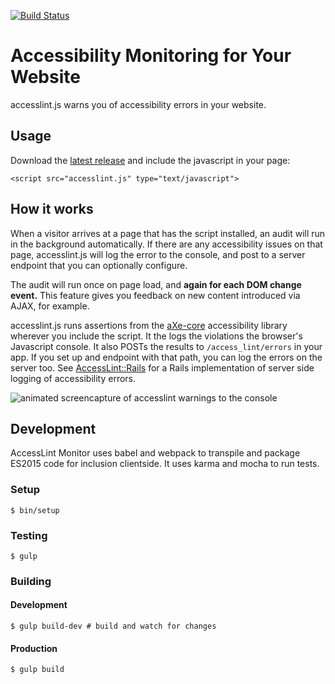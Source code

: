 [![Build Status](https://travis-ci.org/accesslint/accesslint.js.svg)](https://travis-ci.org/accesslint/accesslint.js)

# Accessibility Monitoring for Your Website

accesslint.js warns you of accessibility errors in your website.

## Usage

Download the [latest release](https://github.com/accesslint/accesslint.js/releases/latest) and
include the javascript in your page:

```
<script src="accesslint.js" type="text/javascript">
```

## How it works

When a visitor arrives at a page that has the script installed, an audit will
run in the background automatically. If there are any accessibility issues on
that page, accesslint.js will log the error to the console, and post to a server
endpoint that you can optionally configure.

The audit will run once on page load, and **again for each DOM change event.**
This feature gives you feedback on new content introduced via AJAX, for example.

accesslint.js runs assertions from the
[aXe-core](https://github.com/dequelabs/axe-core) accessibility library wherever
you include the script. It the logs the violations the browser's Javascript
console. It also POSTs the results to `/access_lint/errors` in your app. If you
set up and endpoint with that path, you can log the errors on the server too.
See [AccessLint::Rails](https://github.com/thoughtbot/access_lint-rails) for a
Rails implementation of server side logging of accessibility errors.

![animated screencapture of accesslint warnings to the console](https://cloud.githubusercontent.com/assets/108163/15450990/693ce7e4-1f7c-11e6-8778-6a6aced77679.gif)


## Development

AccessLint Monitor uses babel and webpack to transpile and package ES2015
code for inclusion clientside. It uses karma and mocha to run tests.

### Setup

    $ bin/setup

### Testing

    $ gulp

### Building

#### Development

    $ gulp build-dev # build and watch for changes

#### Production

    $ gulp build
